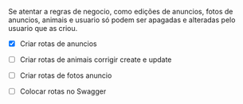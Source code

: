 Se atentar a regras de negocio, como edições de anuncios, fotos de anuncios, animais e usuario só podem ser apagadas e alteradas pelo usuario que as criou.
- [X] Criar rotas de anuncios
- [ ] Criar rotas de animais
corrigir create e update
- [ ] Criar rotas de fotos anuncio


- [ ] Colocar rotas no Swagger
